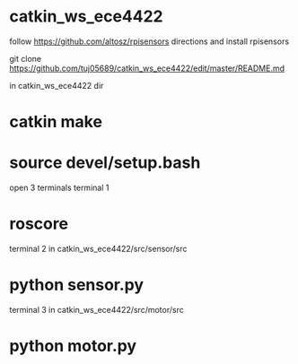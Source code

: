 # catkin_ws_ece4422

follow https://github.com/altosz/rpisensors directions and install rpisensors

git clone https://github.com/tuj05689/catkin_ws_ece4422/edit/master/README.md

in catkin_ws_ece4422 dir
# catkin make
# source devel/setup.bash

open 3 terminals
terminal 1
# roscore

terminal 2
in catkin_ws_ece4422/src/sensor/src
# python sensor.py

terminal 3
in catkin_ws_ece4422/src/motor/src
# python motor.py
